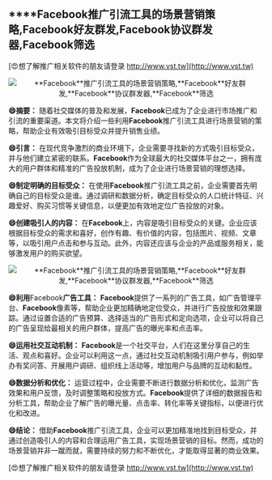 ## ****Facebook**推广引流工具的场景营销策略,**Facebook**好友群发,**Facebook**协议群发器,**Facebook**筛选**

[😍想了解推广相关软件的朋友请登录 http://www.vst.tw](http://www.vst.tw)

 <center><img src="https://vst.tw/MP4/tuiguang/png/5.png" alt="**Facebook**推广引流工具的场景营销策略,**Facebook**好友群发,**Facebook**协议群发器,**Facebook**筛选"></center>

**😄摘要：**
随着社交媒体的普及和发展，**Facebook**已成为了企业进行市场推广和引流的重要渠道。本文将介绍一些利用**Facebook**推广引流工具进行场景营销的策略，帮助企业有效吸引目标受众并提升销售业绩。

**😄引言：**
在现代竞争激烈的商业环境下，企业需要寻找新的方式吸引目标受众，并与他们建立紧密的联系。**Facebook**作为全球最大的社交媒体平台之一，拥有庞大的用户群体和精准的广告投放机制，成为了企业进行场景营销的理想选择。

**😄制定明确的目标受众：**
在使用**Facebook**推广引流工具之前，企业需要首先明确自己的目标受众是谁。通过调研和数据分析，确定目标受众的人口统计特征、兴趣爱好、购买习惯等关键信息，以便更加有效地定位广告投放的对象。

**😄创建吸引人的内容：**
在**Facebook**上，内容是吸引目标受众的关键。企业应该根据目标受众的需求和喜好，创作有趣、有价值的内容，包括图片、视频、文章等，以吸引用户点击和参与互动。此外，内容还应该与企业的产品或服务相关，能够激发用户的购买欲望。

 <center><img src="https://vst.tw/MP4/tuiguang/png/6.png" alt="**Facebook**推广引流工具的场景营销策略,**Facebook**好友群发,**Facebook**协议群发器,**Facebook**筛选"></center>

**😄利用**Facebook**广告工具：**
**Facebook**提供了一系列的广告工具，如广告管理平台、**Facebook**像素等，帮助企业更加精确地定位受众，并进行广告投放和效果跟踪。通过设置合适的广告预算、选择适当的广告形式和定向选项，企业可以将自己的广告呈现给最相关的用户群体，提高广告的曝光率和点击率。

**😄运用社交互动机制：**
**Facebook**是一个社交平台，人们在这里分享自己的生活、观点和喜好。企业可以利用这一点，通过社交互动机制吸引用户参与，例如举办有奖问答、开展用户调研、组织线上活动等，增加用户与品牌的互动和黏性。

**😄数据分析和优化：**
运营过程中，企业需要不断进行数据分析和优化，监测广告效果和用户反馈，及时调整策略和投放方式。**Facebook**提供了详细的数据报告和分析工具，帮助企业了解广告的曝光量、点击率、转化率等关键指标，以便进行优化和改进。

**😄结论：**
借助**Facebook**推广引流工具，企业可以更加精准地找到目标受众，并通过创造吸引人的内容和合理运用广告工具，实现场景营销的目标。然而，成功的场景营销并非一蹴而就，需要持续的努力和不断优化，才能取得显著的商业效果。

[😍想了解推广相关软件的朋友请登录 http://www.vst.tw](http://www.vst.tw)



